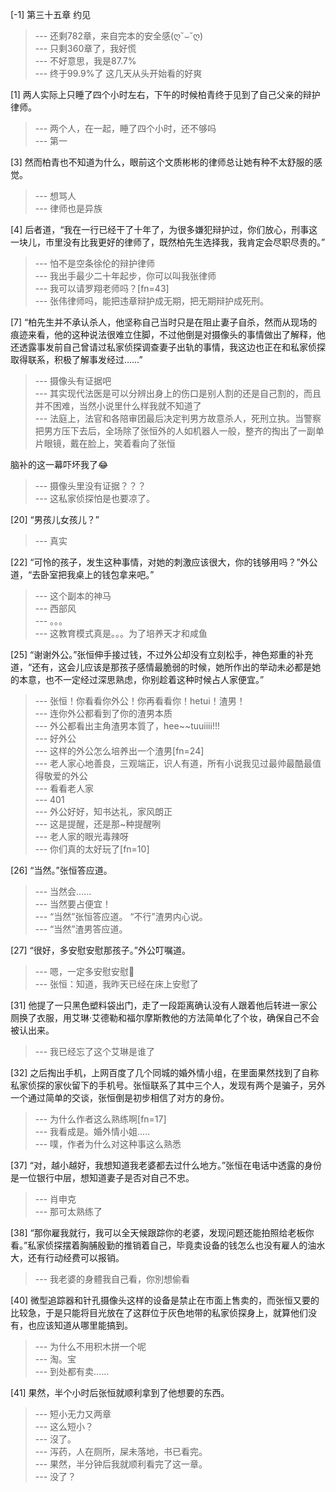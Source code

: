 
[-1] 第三十五章 约见
>--- 还剩782章，来自完本的安全感(ღ˘⌣˘ღ)<br>
>--- 只剩360章了，我好慌<br>
>--- 不好意思，我是87.7%<br>
>--- 终于99.9%了 这几天从头开始看的好爽<br>

[1] 两人实际上只睡了四个小时左右，下午的时候柏青终于见到了自己父亲的辩护律师。
>--- 两个人，在一起，睡了四个小时，还不够吗<br>
>--- 第一<br>

[3] 然而柏青也不知道为什么，眼前这个文质彬彬的律师总让她有种不太舒服的感觉。
>--- 想骂人<br>
>--- 律师也是异族<br>

[4] 后者道，“我在一行已经干了十年了，为很多嫌犯辩护过，你们放心，刑事这一块儿，市里没有比我更好的律师了，既然柏先生选择我，我肯定会尽职尽责的。”
>--- 怕不是空条徐伦的辩护律师<br>
>--- 我出手最少二十年起步，你可以叫我张律师<br>
>--- 我可以请罗翔老师吗？[fn=43]<br>
>--- 张伟律师吗，能把违章辩护成无期，把无期辩护成死刑。<br>

[7] “柏先生并不承认杀人，他坚称自己当时只是在阻止妻子自杀，然而从现场的痕迹来看，他的这种说法很难立住脚，不过他倒是对摄像头的事情做出了解释，他还透露事发前自己曾请过私家侦探调查妻子出轨的事情，我这边也正在和私家侦探取得联系，积极了解事发经过……”
>--- 摄像头有证据吧<br>
>--- 其实现代法医是可以分辨出身上的伤口是别人割的还是自己割的，而且并不困难，当然小说里什么样我就不知道了<br>
>--- 法庭上，法官和各陪审团最后决定判男方故意杀人，死刑立执。当警察把男方压下去后，全场除了张恒外的人如机器人一般，整齐的掏出了一副单片眼镜，戴在脸上，笑着看向了张恒

脑补的这一幕吓坏我了😂<br>
>--- 摄像头里没有证据？？？<br>
>--- 这私家侦探怕是也要凉了。<br>

[20] “男孩儿女孩儿？”
>--- 真实<br>

[22] “可怜的孩子，发生这种事情，对她的刺激应该很大，你的钱够用吗？”外公道，“去卧室把我桌上的钱包拿来吧。”
>--- 这个副本的神马<br>
>--- 西部风<br>
>--- 。。。<br>
>--- 这教育模式真是。。。为了培养天才和咸鱼<br>

[25] “谢谢外公。”张恒伸手接过钱，不过外公却没有立刻松手，神色郑重的补充道，“还有，这会儿应该是那孩子感情最脆弱的时候，她所作出的举动未必都是她的本意，也不一定经过深思熟虑，你别趁着这种时候占人家便宜。”
>--- 张恒！你看看你外公！你再看看你！hetui！渣男！<br>
>--- 连你外公都看到了你的渣男本质<br>
>--- 外公都看出主角渣男本質了，hee~~tuuiiii!!!<br>
>--- 好外公<br>
>--- 这样的外公怎么培养出一个渣男[fn=24]<br>
>--- 老人家心地善良，三观端正，识人有道，所有小说我见过最帅最酷最值得敬爱的外公<br>
>--- 看看老人家<br>
>--- 401<br>
>--- 外公好好，知书达礼，家风朗正<br>
>--- 这是提醒，还是那~种提醒咧<br>
>--- 老人家的眼光毒辣呀<br>
>--- 你们真的太好玩了[fn=10]<br>

[26] “当然。”张恒答应道。
>--- 当然会……<br>
>--- 当然要占便宜！<br>
>--- “当然”张恒答应道。
“不行”渣男内心说。<br>
>--- “当然”渣男答应道。<br>

[27] “很好，多安慰安慰那孩子。”外公叮嘱道。
>--- 嗯，一定多安慰安慰🐶<br>
>--- 张恒：知道，我昨天已经在床上安慰了<br>

[31] 他提了一只黑色塑料袋出门，走了一段距离确认没有人跟着他后转进一家公厕换了衣服，用艾琳·艾德勒和福尔摩斯教他的方法简单化了个妆，确保自己不会被认出来。
>--- 我已经忘了这个艾琳是谁了<br>

[32] 之后掏出手机，上网百度了几个同城的婚外情小组，在里面果然找到了自称私家侦探的家伙留下的手机号。张恒联系了其中三个人，发现有两个是骗子，另外一个通过简单的交谈，张恒倒是初步相信了对方的身份。
>--- 为什么作者这么熟练啊[fn=17]<br>
>--- 我看成是。婚外情小姐.....<br>
>--- 噗，作者为什么对这种事这么熟悉<br>

[37] “对，越小越好，我想知道我老婆都去过什么地方。”张恒在电话中透露的身份是一位银行中层，想知道妻子是否对自己不忠。
>--- 肖申克<br>
>--- 那可太熟练了<br>

[38] “那你雇我就行，我可以全天候跟踪你的老婆，发现问题还能拍照给老板你看。”私家侦探摆着胸脯殷勤的推销着自己，毕竟卖设备的钱怎么也没有雇人的油水大，还有行动经费可以报销。
>--- 我老婆的身體我自己看，你別想偷看<br>

[40] 微型追踪器和针孔摄像头这样的设备是禁止在市面上售卖的，而张恒又要的比较急，于是只能将目光放在了这群位于灰色地带的私家侦探身上，就算他们没有，也应该知道从哪里能搞到。
>--- 为什么不用积木拼一个呢<br>
>--- 淘。宝<br>
>--- 到处都有卖……<br>

[41] 果然，半个小时后张恒就顺利拿到了他想要的东西。
>--- 短小无力又两章<br>
>--- 这么短小？<br>
>--- 沒了。<br>
>--- 泻药，人在厕所，屎未落地，书已看完。<br>
>--- 果然，半分钟后我就顺利看完了这一章。<br>
>--- 没了？<br>
